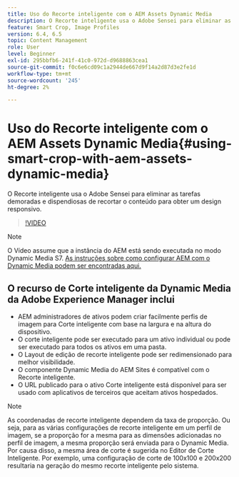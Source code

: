 ```yaml
---
title: Uso do Recorte inteligente com o AEM Assets Dynamic Media
description: O Recorte inteligente usa o Adobe Sensei para eliminar as tarefas demoradas e dispendiosas de recortar o conteúdo para obter um design responsivo.
feature: Smart Crop, Image Profiles
version: 6.4, 6.5
topic: Content Management
role: User
level: Beginner
exl-id: 295bbfb6-241f-41c0-972d-d9688863cea1
source-git-commit: f0c6e6cd09c1a2944de667d9f14a2d87d3e2fe1d
workflow-type: tm+mt
source-wordcount: '245'
ht-degree: 2%

---
```


# Uso do Recorte inteligente com o AEM Assets Dynamic Media{#using-smart-crop-with-aem-assets-dynamic-media}

O Recorte inteligente usa o Adobe Sensei para eliminar as tarefas demoradas e dispendiosas de recortar o conteúdo para obter um design responsivo.

>[!VIDEO](https://video.tv.adobe.com/v/21519/)

>[!NOTE]
>
>O Vídeo assume que a instância do AEM está sendo executada no modo Dynamic Media S7. [As instruções sobre como configurar AEM com o Dynamic Media podem ser encontradas aqui.](https://helpx.adobe.com/br/experience-manager/6-3/assets/using/config-dynamic-fp-14410.html)

## O recurso de Corte inteligente da Dynamic Media da Adobe Experience Manager inclui

* AEM administradores de ativos podem criar facilmente perfis de imagem para Corte inteligente com base na largura e na altura do dispositivo.
* O corte inteligente pode ser executado para um ativo individual ou pode ser executado para todos os ativos em uma pasta.
* O Layout de edição de recorte inteligente pode ser redimensionado para melhor visibilidade.
* O componente Dynamic Media do AEM Sites é compatível com o Recorte inteligente.
* O URL publicado para o ativo Corte inteligente está disponível para ser usado com aplicativos de terceiros que aceitam ativos hospedados.

>[!NOTE]
>
>As coordenadas de recorte inteligente dependem da taxa de proporção. Ou seja, para as várias configurações de recorte inteligente em um perfil de imagem, se a proporção for a mesma para as dimensões adicionadas no perfil de imagem, a mesma proporção será enviada para o Dynamic Media. Por causa disso, a mesma área de corte é sugerida no Editor de Corte Inteligente. Por exemplo, uma configuração de corte de 100x100 e 200x200 resultaria na geração do mesmo recorte inteligente pelo sistema.
